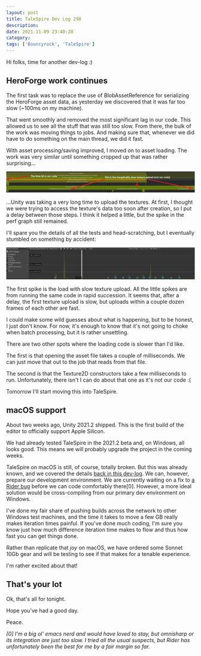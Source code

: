 ```yaml
---
layout: post
title: TaleSpire Dev Log 298
description:
date: 2021-11-09 23:40:28
category:
tags: ['Bouncyrock', 'TaleSpire']
---
```


Hi folks, time for another dev-log :)

## HeroForge work continues

The first task was to replace the use of BlobAssetReference for serializing the HeroForge asset data, as yesterday we discovered that it was far too slow (~100ms on my machine).

That went smoothly and removed the most significant lag in our code. This allowed us to see all the stuff that was still too slow. From there, the bulk of the work was moving things to jobs. And making sure that, whenever we did have to do something on the main thread, we did it fast.

With asset processing/saving improved, I moved on to asset loading. The work was very similar until something cropped up that was rather surprising…

![slow texture upload](/assets/images/slowUpload.png)

…Unity was taking a very long time to upload the textures. At first, I thought we were trying to access the texture's data too soon after creation, so I put a delay between those steps. I think it helped a little, but the spike in the perf graph still remained.

I'll spare you the details of all the tests and head-scratching, but I eventually stumbled on something by accident:

![fast texture upload when busy](/assets/images/confusingTimings.png)

The first spike is the load with slow texture upload. All the little spikes are from running the same code in rapid succession. It seems that, after a delay, the first texture upload is slow, but uploads within a couple dozen frames of each other are fast.

I could make some wild guesses about what is happening, but to be honest, I just don't know. For now, it's enough to know that it's not going to choke when batch processing, but it is rather unsettling.

There are two other spots where the loading code is slower than I'd like.

The first is that opening the asset file takes a couple of milliseconds. We can just move that out to the job that reads from that file.

The second is that the Texture2D constructors take a few milliseconds to run. Unfortunately, there isn't I can do about that one as it's not our code :(

Tomorrow I'll start moving this into TaleSpire.

## macOS support

About two weeks ago, Unity 2021.2 shipped. This is the first build of the editor to officially support Apple Silicon.

We had already tested TaleSpire in the 2021.2 beta and, on Windows, all looks good. This means we will probably upgrade the project in the coming weeks.

TaleSpire on macOS is still, of course, totally broken. But this was already known, and we covered the details [back in this dev-log](https://bouncyrock.com/news/articles/the-road-to-multiplatform). We can, however, prepare our development environment. We are currently waiting on a fix to [a Rider bug](https://youtrack.jetbrains.com/issue/RSRP-486608) before we can code comfortably there[0]. However, a more ideal solution would be cross-compiling from our primary dev environment on Windows.

I've done my fair share of pushing builds across the network to other Windows test machines, and the time it takes to move a few GB really makes iteration times painful. If you've done much coding, I'm sure you know just how much difference iteration time makes to flow and thus how fast you can get things done.

Rather than replicate that *joy* on macOS, we have ordered some Sonnet 10Gb gear and will be testing to see if that makes for a tenable experience.

I'm rather excited about that!

## That's your lot

Ok, that's all for tonight.

Hope you've had a good day.

Peace.




*[0] I'm a big ol' emacs nerd and would have loved to stay, but omnisharp or its integration are just too slow. I tried all the usual suspects, but Rider has unfortunately been the best for me by a fair margin so far.*
